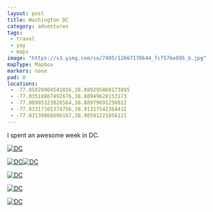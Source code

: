 ```yaml
---
layout: post
title: Washington DC
category: adventures
tags: 
 - travel
 - yay
 - maps
image: "https://s3.yimg.com/so/7405/12667170644_fcf57be895_b.jpg"
mapType: Mapbox
markers: none
pad: 0
locations: 
 - -77.05020904541016,38.889295860173895
 - -77.03518867492676,38.88949628153173
 - -77.00905323028564,38.88979691250822
 - -77.03317165374756,38.91317542364432
 - -77.03139066696167,38.90591221056121
---
```


I spent an awesome week in DC.

<a href="http://www.flickr.com/photos/katydecorah/12666688105/" title="DC by katydecorah, on Flickr"><img src="https://v4s.yimg.com/sm/5485/12666688105_550efc51db_b.jpg" alt="DC"></a>

<a href="http://www.flickr.com/photos/katydecorah/12666807483/" title="DC by katydecorah, on Flickr"><img src="https://v4s.yimg.com/so/7382/12666807483_1e56a7c7cb_b.jpg" class="img-half" alt="DC"></a><a href="http://www.flickr.com/photos/katydecorah/12667150544/" title="DC by katydecorah, on Flickr"><img src="https://v4s.yimg.com/so/7392/12667150544_548740e41e_b.jpg" class="img-half" alt="DC"></a>

<a href="http://www.flickr.com/photos/katydecorah/12667170644/" title="DC by katydecorah, on Flickr"><img src="https://s3.yimg.com/so/7405/12667170644_fcf57be895_b.jpg" class="pop-out" alt="DC"></a>

<a href="http://www.flickr.com/photos/katydecorah/12667152304/" title="DC by katydecorah, on Flickr"><img src="https://s3.yimg.com/so/7377/12667152304_47a1ddda05_b.jpg" alt="DC"></a>

<a href="http://www.flickr.com/photos/katydecorah/12666816563/" title="DC by katydecorah, on Flickr"><img src="https://s3.yimg.com/so/7398/12666816563_21cfc4f959_b.jpg" alt="DC"></a>
